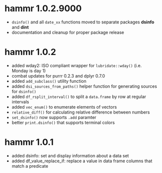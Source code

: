 # hammr 1.0.2.9000

* `dsinfo()` and all `date_xx` functions moved to separate packages **dsinfo** 
  and **dint**
* documentation and cleanup for proper package release


# hammr 1.0.2

* added wday2: ISO compliant wrapper for `lubridate::wday()` (i.e. Monday is day 1)
* combat updates for purrr 0.2.3 and dplyr 0.7.0
* added `add_subclass()` utility function
* added `dsi_sources_from_paths()` helper function for generating sources for
  `dsinfo()`
* added `df_rsplit_interval()` to split a `data.frame` by row at regular 
  intervals 
* added `vec_enum()` to enumerate elements of vectors
* `relative_diff()` for calculating relative difference between numbers
* `set_dsinfo()` now supports `.add` paramter 
* better `print.dsinfo()` that supports terminal colors


# hammr 1.0.1

* added dsinfo: set and display information about a data set
* added df_value_replace_if: replace a value in data frame columns that match
  a predicate
